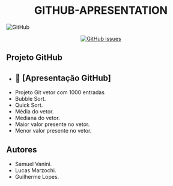 # <h1 align="center"> GITHUB-APRESENTATION </h1>

   ![GitHub](https://user-images.githubusercontent.com/112004721/187289293-6cae56e6-3a4d-4b2a-94c6-79bbc6241e72.jpg)
   <p align="center">
<a href="https://github.com/Sam0929/GITHUB-APRESENTATION/issues"><img alt="GitHub issues" src="https://img.shields.io/github/issues/Sam0929/GITHUB-APRESENTATION"></a>
  </p>
  
  ## Projeto GitHub

* ## 📁 [Apresentação GitHub]
* Projeto Git vetor com 1000 entradas
* Bubble Sort.
* Quick Sort.
* Média do vetor.
* Mediana do vetor.
* Maior valor presente no vetor.
* Menor valor presente no vetor.


## Autores
* Samuel Vanini.
* Lucas Marzochi.
* Guilherme Lopes.


